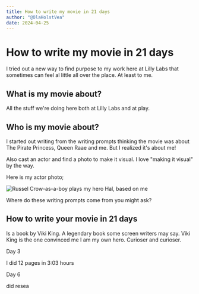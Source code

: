 ```yaml
---
title: How to write my movie in 21 days
author: "@OlaHolstVea"
date: 2024-04-25
---
```


# How to write my movie in 21 days

I tried out a new way to find purpose to my work here at Lilly Labs that sometimes can feel al little all over the place. At least to me.

## What is my movie about?

All the stuff we're doing here both at Lilly Labs and at play.

## Who is my movie about?

I started out writing from the writing prompts thinking the movie was about The Pirate Princess, Queen Raae and me. But I realized it's about me!

Also cast an actor and find a photo to make it visual. I love "making it visual" by the way.

Here is my actor photo;

![Russel Crow-as-a-boy plays my hero Hal, based on me](https://pbs.twimg.com/media/GMBdizKXQAAsNR8?format=png&name=900x900)

Where do these writing prompts come from you might ask?

## How to write your movie in 21 days

Is a book by Viki King. A legendary book some screen writers may say. Viki King is the one convinced me I am my own hero. Curioser and curioser.

Day 3

I did 12 pages in 3:03 hours

Day 6

did resea
